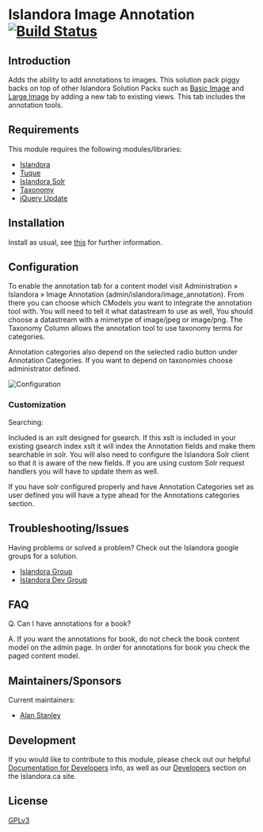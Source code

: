 # Islandora Image Annotation [![Build Status](https://travis-ci.org/Islandora/islandora_image_annotation.png?branch=7.x)](https://travis-ci.org/Islandora/islandora_image_annotation)

## Introduction

Adds the ability to add annotations to images.  This solution pack piggy backs 
on top of other Islandora Solution Packs such as 
[Basic Image](https://github.com/Islandora/islandora_solution_pack_image/) and 
[Large Image](https://github.com/Islandora/islandora_solution_pack_large_image/) 
by adding a new tab to existing views. This tab includes the annotation tools.

## Requirements

This module requires the following modules/libraries:

* [Islandora](https://github.com/islandora/islandora)
* [Tuque](https://github.com/islandora/tuque)
* [Islandora Solr](https://github.com/Islandora/islandora_solr_search/)
* [Taxonomy](https://www.drupal.org/documentation/modules/taxonomy)
* [jQuery Update](https://www.drupal.org/project/jquery_update)

## Installation

Install as usual, see [this](https://drupal.org/documentation/install/modules-themes/modules-7) for further information.

## Configuration

To enable the annotation tab for a content model visit Administration 
» Islandora » Image Annotation (admin/islandora/image_annotation). 
From there you can choose which CModels you want to integrate the annotation 
tool with.  You will need to tell it what datastream to use as well, You should 
choose a datastream with a mimetype of image/jpeg or image/png. The Taxonomy
Column allows the annotation tool to use taxonomy terms for categories.

Annotation categories also depend on the selected radio button under Annotation 
Categories. If you want to depend on taxonomies choose administrator defined.

![Configuration](https://camo.githubusercontent.com/3c2af45923ee5ec1608098ea26fc09c107a82175/687474703a2f2f692e696d6775722e636f6d2f4348307a5673382e706e67)

### Customization

Searching:

Included is an xslt designed for gsearch.  If this xslt is included in your 
existing gsearch index xslt it will index the Annotation fields and make them 
searchable in solr.  You will also need to configure the Islandora Solr client 
so that it is aware of the new fields.  If you are using custom Solr request 
handlers you will have to update them as well.

If you have solr configured properly and have Annotation Categories set as user 
defined you will have a type ahead for the Annotations categories section.

## Troubleshooting/Issues

Having problems or solved a problem? Check out the Islandora google groups for a solution.

* [Islandora Group](https://groups.google.com/forum/?hl=en&fromgroups#!forum/islandora)
* [Islandora Dev Group](https://groups.google.com/forum/?hl=en&fromgroups#!forum/islandora-dev)

## FAQ

Q. Can I have annotations for a book?

A. If you want the annotations for book, do not check the book content model on
the admin page. In order for annotations for book you check the paged content 
model.

## Maintainers/Sponsors

Current maintainers:

* [Alan Stanley](https://github.com/ajstanley)

## Development

If you would like to contribute to this module, please check out our helpful [Documentation for Developers](https://github.com/Islandora/islandora/wiki#wiki-documentation-for-developers) info, as well as our [Developers](http://islandora.ca/developers) section on the Islandora.ca site.

## License

[GPLv3](http://www.gnu.org/licenses/gpl-3.0.txt)

